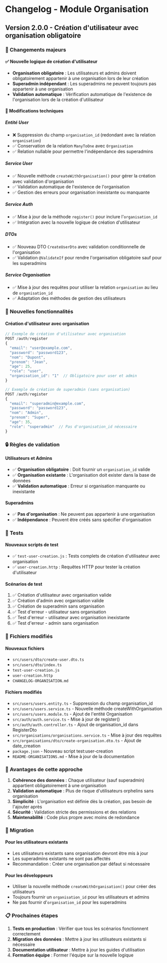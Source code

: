 # Changelog - Module Organisation

## Version 2.0.0 - Création d'utilisateur avec organisation obligatoire

### 🎯 Changements majeurs

#### ✅ **Nouvelle logique de création d'utilisateur**
- **Organisation obligatoire** : Les utilisateurs et admins doivent obligatoirement appartenir à une organisation lors de leur création
- **Superadmin indépendant** : Les superadmins ne peuvent toujours pas appartenir à une organisation
- **Validation automatique** : Vérification automatique de l'existence de l'organisation lors de la création d'utilisateur

#### 🔧 **Modifications techniques**

##### **Entité User**
- ❌ Suppression du champ `organisation_id` (redondant avec la relation `organisation`)
- ✅ Conservation de la relation `ManyToOne` avec `Organisation`
- ✅ Relation nullable pour permettre l'indépendance des superadmins

##### **Service User**
- ✅ Nouvelle méthode `createWithOrganisation()` pour gérer la création avec validation d'organisation
- ✅ Validation automatique de l'existence de l'organisation
- ✅ Gestion des erreurs pour organisation inexistante ou manquante

##### **Service Auth**
- ✅ Mise à jour de la méthode `register()` pour inclure l'`organisation_id`
- ✅ Intégration avec la nouvelle logique de création d'utilisateur

##### **DTOs**
- ✅ Nouveau DTO `CreateUserDto` avec validation conditionnelle de l'organisation
- ✅ Validation `@ValidateIf` pour rendre l'organisation obligatoire sauf pour les superadmins

##### **Service Organisation**
- ✅ Mise à jour des requêtes pour utiliser la relation `organisation` au lieu de `organisation_id`
- ✅ Adaptation des méthodes de gestion des utilisateurs

### 🚀 **Nouvelles fonctionnalités**

#### **Création d'utilisateur avec organisation**
```typescript
// Exemple de création d'utilisateur avec organisation
POST /auth/register
{
  "email": "user@example.com",
  "password": "password123",
  "nom": "Dupont",
  "prenom": "Jean",
  "age": 25,
  "role": "user",
  "organisation_id": "1"  // Obligatoire pour user et admin
}

// Exemple de création de superadmin (sans organisation)
POST /auth/register
{
  "email": "superadmin@example.com",
  "password": "password123",
  "nom": "Admin",
  "prenom": "Super",
  "age": 35,
  "role": "superadmin"  // Pas d'organisation_id nécessaire
}
```

### 🔒 **Règles de validation**

#### **Utilisateurs et Admins**
- ✅ **Organisation obligatoire** : Doit fournir un `organisation_id` valide
- ✅ **Organisation existante** : L'organisation doit exister dans la base de données
- ✅ **Validation automatique** : Erreur si organisation manquante ou inexistante

#### **Superadmins**
- ✅ **Pas d'organisation** : Ne peuvent pas appartenir à une organisation
- ✅ **Indépendance** : Peuvent être créés sans spécifier d'organisation

### 🧪 **Tests**

#### **Nouveaux scripts de test**
- ✅ `test-user-creation.js` : Tests complets de création d'utilisateur avec organisation
- ✅ `user-creation.http` : Requêtes HTTP pour tester la création d'utilisateur

#### **Scénarios de test**
1. ✅ Création d'utilisateur avec organisation valide
2. ✅ Création d'admin avec organisation valide
3. ✅ Création de superadmin sans organisation
4. ✅ Test d'erreur - utilisateur sans organisation
5. ✅ Test d'erreur - utilisateur avec organisation inexistante
6. ✅ Test d'erreur - admin sans organisation

### 📁 **Fichiers modifiés**

#### **Nouveaux fichiers**
- `src/users/dto/create-user.dto.ts`
- `src/users/dto/index.ts`
- `test-user-creation.js`
- `user-creation.http`
- `CHANGELOG-ORGANISATION.md`

#### **Fichiers modifiés**
- `src/users/users.entity.ts` - Suppression du champ organisation_id
- `src/users/users.service.ts` - Nouvelle méthode createWithOrganisation
- `src/users/users.module.ts` - Ajout de l'entité Organisation
- `src/auth/auth.service.ts` - Mise à jour de register()
- `src/auth/auth.controller.ts` - Ajout de organisation_id dans RegisterDto
- `src/organisations/organisations.service.ts` - Mise à jour des requêtes
- `src/organisations/dto/create-organisation.dto.ts` - Ajout de date_creation
- `package.json` - Nouveau script test:user-creation
- `README-ORGANISATIONS.md` - Mise à jour de la documentation

### 🎉 **Avantages de cette approche**

1. **Cohérence des données** : Chaque utilisateur (sauf superadmin) appartient obligatoirement à une organisation
2. **Validation automatique** : Plus de risque d'utilisateurs orphelins sans organisation
3. **Simplicité** : L'organisation est définie dès la création, pas besoin de l'ajouter après
4. **Sécurité** : Validation stricte des permissions et des relations
5. **Maintenabilité** : Code plus propre avec moins de redondance

### 🔄 **Migration**

#### **Pour les utilisateurs existants**
- Les utilisateurs existants sans organisation devront être mis à jour
- Les superadmins existants ne sont pas affectés
- Recommandation : Créer une organisation par défaut si nécessaire

#### **Pour les développeurs**
- Utiliser la nouvelle méthode `createWithOrganisation()` pour créer des utilisateurs
- Toujours fournir un `organisation_id` pour les utilisateurs et admins
- Ne pas fournir d'`organisation_id` pour les superadmins

### 📋 **Prochaines étapes**

1. **Tests en production** : Vérifier que tous les scénarios fonctionnent correctement
2. **Migration des données** : Mettre à jour les utilisateurs existants si nécessaire
3. **Documentation utilisateur** : Mettre à jour les guides d'utilisation
4. **Formation équipe** : Former l'équipe sur la nouvelle logique
